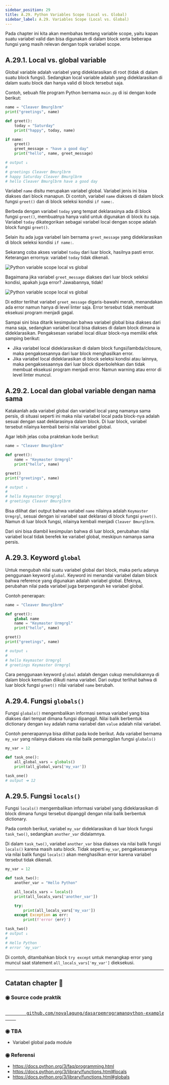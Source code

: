 ```yaml
---
sidebar_position: 29
title: A.29. Python Variables Scope (Local vs. Global)
sidebar_label: A.29. Variables Scope (Local vs. Global)
---
```


Pada chapter ini kita akan membahas tentang variable scope, yaitu kapan suatu variabel valid dan bisa digunakan di dalam block serta beberapa fungsi yang masih relevan dengan topik variabel scope.

## A.29.1. Local vs. global variable

Global variable adalah variabel yang dideklarasikan di root (tidak di dalam suatu block fungsi). Sedangkan local variable adalah yang dideklarasikan di dalam suatu block dan hanya valid di block tersebut saja.

Contoh, sebuah file program Python bernama `main.py` di isi dengan kode berikut:

```python title="File main.py"
name = "Cleaver Bmurglbrm"
print("greetings", name)

def greet():
    today = "Saturday"
    print("happy", today, name)

if name:
    greet()
    greet_message = "have a good day"
    print("hello", name, greet_message)

# output ↓
# 
# greetings Cleaver Bmurglbrm
# happy Saturday Cleaver Bmurglbrm
# hello Cleaver Bmurglbrm have a good day
```

Variabel `name` disitu merupakan variabel global. Variabel jenis ini bisa diakses dari block manapun. Di contoh, variabel `name` diakses di dalam block fungsi `greet()` dan di block seleksi kondisi `if name:`.

Berbeda dengan variabel `today` yang tempat deklarasinya ada di block fungsi `greet()`, membuatnya hanya valid untuk digunakan di block itu saja. Variabel `today` dikategorikan sebagai variabel local dengan scope adalah block fungsi `greet()`.

Selain itu ada juga variabel lain bernama `greet_message` yang dideklarasikan di block seleksi kondisi `if name:`.

Sekarang coba akses variabel `today` dari luar block, hasilnya pasti error. Keterangan errornya: variabel `today` tidak dikenali.

![Python variable scope local vs global](img/local-global-var-1.png)

Bagaimana jika variabel `greet_message` diakses dari luar block seleksi kondisi, apakah juga error? Jawabannya, tidak!

![Python variable scope local vs global](img/local-global-var-2.png)

Di editor terlihat variabel `greet_message` digaris-bawahi merah, menandakan ada error namun hanya di level linter saja. Error tersebut tidak membuat eksekusi program menjadi gagal.

Sampai sini bisa ditarik kesimpulan bahwa variabel global bisa diakses dari mana saja, sedangkan variabel local bisa diakses di dalam block dimana ia dideklarasikan. Pengaksesan variabel local diluar block-nya memiliki efek samping berikut:

- Jika variabel local dideklarasikan di dalam block fungsi/lambda/closure, maka pengaksesannya dari luar block menghasilkan error.
- Jika variabel local dideklarasikan di block seleksi kondisi atau lainnya, maka pengaksesaannya dari luar block diperbolehkan dan tidak membuat eksekusi program menjadi error. Namun warning atau error di level linter muncul.

## A.29.2. Local dan global variable dengan nama sama

Katakanlah ada variabel global dan variabel local yang namanya sama persis, di situasi seperti ini maka nilai variabel local pada block-nya adalah sesuai dengan saat deklarasinya dalam block. Di luar block, variabel tersebut nilainya kembali berisi nilai variabel global.

Agar lebih jelas coba praktekan kode berikut:

```python
name = "Cleaver Bmurglbrm"

def greet():
    name = "Keymaster Urmgrgl"
    print("hello", name)

greet()
print("greetings", name)

# output ↓
# 
# hello Keymaster Urmgrgl
# greetings Cleaver Bmurglbrm
```

Bisa dilihat dari output bahwa variabel `name` nilainya adalah `Keymaster Urmgrgl`, sesuai dengan isi variabel saat deklarasi di block fungsi `greet()`. Namun di luar block fungsi, nilainya kembali menjadi `Cleaver Bmurglbrm`.

Dari sini bisa diambil kesimpulan bahwa di luar block, perubahan nilai variabel local tidak berefek ke variabel global, meskipun namanya sama persis.

## A.29.3. Keyword `global`

Untuk mengubah nilai suatu variabel global dari block, maka perlu adanya penggunaan keyword `global`. Keyword ini menandai variabel dalam block bahwa reference yang digunakan adalah variabel global. Efeknya, perubahan nilai pada variabel juga berpengaruh ke variabel global.

Contoh penerapan:

```python
name = "Cleaver Bmurglbrm"

def greet():
    global name
    name = "Keymaster Urmgrgl"
    print("hello", name)

greet()
print("greetings", name)

# output ↓
# 
# hello Keymaster Urmgrgl
# greetings Keymaster Urmgrgl
```

Cara penggunaan keyword `global` adalah dengan cukup menuliskannya di dalam block kemudian diikuti nama variabel. Dari output terlihat bahwa di luar block fungsi `greet()` nilai variabel `name` berubah.

## A.29.4. Fungsi `globals()`

Fungsi `globals()` mengembalikan informasi semua variabel yang bisa diakses dari tempat dimana fungsi dipanggil. Nilai balik berbentuk dictionary dengan `key` adalah nama variabel dan `value` adalah nilai variabel.

Contoh penerapannya bisa dilihat pada kode berikut. Ada variabel bernama `my_var` yang nilainya diakses via nilai balik pemanggilan fungsi `globals()`

```python
my_var = 12

def task_one():
    all_global_vars = globals()
    print(all_global_vars['my_var'])

task_one()
# output ➜ 12
```

## A.29.5. Fungsi `locals()`

Fungsi `locals()` mengembalikan informasi variabel yang dideklarasikan di block dimana fungsi tersebut dipanggil dengan nilai balik berbentuk dictionary.

Pada contoh berikut, variabel `my_var` dideklarasikan di luar block fungsi `task_two()`, sedangkan `another_var` didalamnya.

Di dalam  `task_two()`, variabel `another_var` bisa diakses via nilai balik fungsi `locals()` karena masih satu block. Tidak seperti `my_var`, pengaksesannya via nilai balik fungsi `locals()` akan menghasilkan error karena variabel tersebut tidak dikenali.

```python
my_var = 12

def task_two():
    another_var = "Hello Python"

    all_locals_vars = locals()
    print(all_locals_vars['another_var'])

    try:
        print(all_locals_vars['my_var'])
    except Exception as err:
        print(f'error {err}')

task_two()
# output ↓
# 
# Hello Python
# error 'my_var'
```

Di contoh, ditambahkan block `try except` untuk menangkap error yang muncul saat statement `all_locals_vars['my_var']` dieksekusi.

---

<div class="section-footnote">

## Catatan chapter 📑

### ◉ Source code praktik

<pre>
    <a href="https://github.com/novalagung/dasarpemrogramanpython-example/tree/master/local-global-var">
        github.com/novalagung/dasarpemrogramanpython-example/../local-global-var
    </a>
</pre>

### ◉ TBA

- Variabel global pada module

### ◉ Referensi

- https://docs.python.org/3/faq/programming.html
- https://docs.python.org/3/library/functions.html#locals
- https://docs.python.org/3/library/functions.html#globals

</div>
